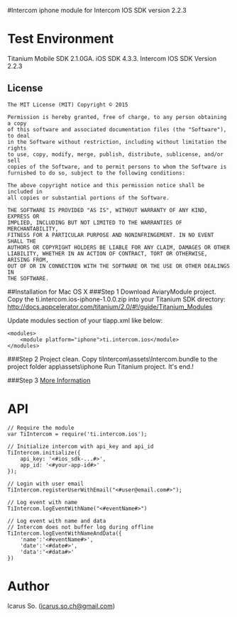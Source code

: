 #Intercom iphone module for Intercom IOS SDK version 2.2.3

Test Environment
========

Titanium Mobile SDK 2.1.0GA.
iOS SDK 4.3.3.
Intercom IOS SDK Version 2.2.3


## License

    The MIT License (MIT) Copyright © 2015

    Permission is hereby granted, free of charge, to any person obtaining a copy
    of this software and associated documentation files (the "Software"), to deal
    in the Software without restriction, including without limitation the rights
    to use, copy, modify, merge, publish, distribute, sublicense, and/or sell
    copies of the Software, and to permit persons to whom the Software is
    furnished to do so, subject to the following conditions:

    The above copyright notice and this permission notice shall be included in
    all copies or substantial portions of the Software.

    THE SOFTWARE IS PROVIDED "AS IS", WITHOUT WARRANTY OF ANY KIND, EXPRESS OR
    IMPLIED, INCLUDING BUT NOT LIMITED TO THE WARRANTIES OF MERCHANTABILITY,
    FITNESS FOR A PARTICULAR PURPOSE AND NONINFRINGEMENT. IN NO EVENT SHALL THE
    AUTHORS OR COPYRIGHT HOLDERS BE LIABLE FOR ANY CLAIM, DAMAGES OR OTHER
    LIABILITY, WHETHER IN AN ACTION OF CONTRACT, TORT OR OTHERWISE, ARISING FROM,
    OUT OF OR IN CONNECTION WITH THE SOFTWARE OR THE USE OR OTHER DEALINGS IN
    THE SOFTWARE.


##Installation for Mac OS X
###Step 1
Download AviaryModule project.
Copy the ti.intercom.ios-iphone-1.0.0.zip into your Titanium SDK directory: http://docs.appcelerator.com/titanium/2.0/#!/guide/Titanium_Modules

Update modules section of your tiapp.xml like below:

    <modules>
        <module platform="iphone">ti.intercom.ios</module>
    </modules>


###Step 2
Project clean.
Copy tiIntercom\assets\Intercom.bundle to the project folder app\assets\iphone
Run Titanium project.
It's end.!

###Step 3
[More Information](https://github.com/intercom/intercom-ios)

API
========
	// Require the module
	var TiIntercom = require('ti.intercom.ios');

	// Initialize intercom with api_key and api_id
	TiIntercom.initialize({
	    api_key: '<#ios_sdk-...#>',
	    app_id: '<#your-app-id#>'
	});
	
	// Login with user email
	TiIntercom.registerUserWithEmail("<#user@email.com#>");
	
	// Log event with name
	TiIntercom.logEventWithName("<#eventName#>")
	
	// Log event with name and data
	// Intercom does not buffer log during offline
	TiIntercom.logEventWithNameAndData({
		'name':'<#eventName#>',
		'date':'<#date#>',
		'data':'<#data#>'
	})
	
	
Author
========

Icarus So.
(icarus.so.ch@gmail.com)